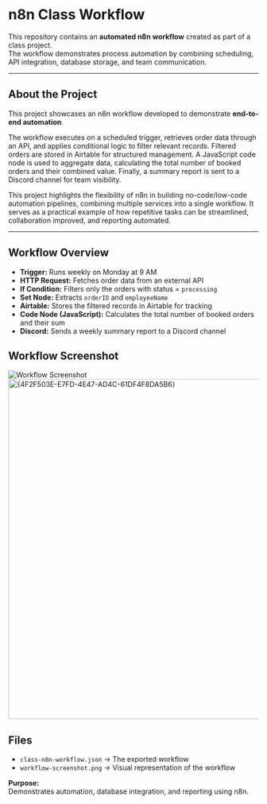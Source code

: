 # n8n Class Workflow

This repository contains an **automated n8n workflow** created as part of a class project.  
The workflow demonstrates process automation by combining scheduling, API integration, database storage, and team communication.

---

## About the Project
This project showcases an n8n workflow developed to demonstrate **end-to-end automation**.  

The workflow executes on a scheduled trigger, retrieves order data through an API, and applies conditional logic to filter relevant records. Filtered orders are stored in Airtable for structured management. A JavaScript code node is used to aggregate data, calculating the total number of booked orders and their combined value. Finally, a summary report is sent to a Discord channel for team visibility.  

This project highlights the flexibility of n8n in building no-code/low-code automation pipelines, combining multiple services into a single workflow. It serves as a practical example of how repetitive tasks can be streamlined, collaboration improved, and reporting automated.  

---

##  Workflow Overview
- **Trigger:** Runs weekly on Monday at 9 AM  
- **HTTP Request:** Fetches order data from an external API  
- **If Condition:** Filters only the orders with status = `processing`  
- **Set Node:** Extracts `orderID` and `employeeName`  
- **Airtable:** Stores the filtered records in Airtable for tracking  
- **Code Node (JavaScript):** Calculates the total number of booked orders and their sum  
- **Discord:** Sends a weekly summary report to a Discord channel  



##  Workflow Screenshot
![Workflow Screenshot](workflow-screenshot.png)<img width="1360" height="685" alt="{4F2F503E-E7FD-4E47-AD4C-61DF4F8DA5B6}" src="https://github.com/user-attachments/assets/2bf7a461-3cb6-4ca9-b1eb-cd9e5949070d" />




##  Files
- `class-n8n-workflow.json` → The exported workflow  
- `workflow-screenshot.png` → Visual representation of the workflow
  
  

 **Purpose:**  
Demonstrates automation, database integration, and reporting using n8n.  


